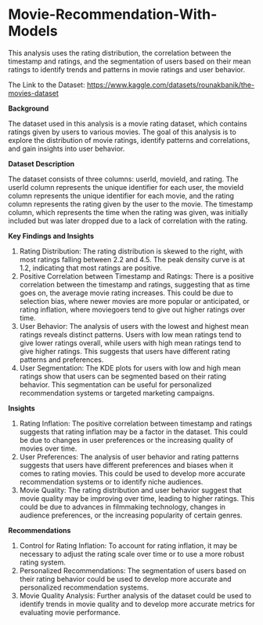 # Movie-Recommendation-With-Models
This analysis uses the rating distribution, the correlation between the timestamp and ratings, and the segmentation of users based on their mean ratings to identify trends and patterns in movie ratings and user behavior.

The Link to the Dataset: https://www.kaggle.com/datasets/rounakbanik/the-movies-dataset

**Background**

The dataset used in this analysis is a movie rating dataset, which contains ratings given by users to various movies. The goal of this analysis is to explore the distribution of movie ratings, identify patterns and correlations, and gain insights into user behavior.

**Dataset Description**

The dataset consists of three columns: userId, movieId, and rating. The userId column represents the unique identifier for each user, the movieId column represents the unique identifier for each movie, and the rating column represents the rating given by the user to the movie. The timestamp column, which represents the time when the rating was given, was initially included but was later dropped due to a lack of correlation with the rating.

**Key Findings and Insights**

1. Rating Distribution: The rating distribution is skewed to the right, with most ratings falling between 2.2 and 4.5. The peak density curve is at 1.2, indicating that most ratings are positive.
2. Positive Correlation between Timestamp and Ratings: There is a positive correlation between the timestamp and ratings, suggesting that as time goes on, the average movie rating increases. This could be due to selection bias, where newer movies are more popular or anticipated, or rating inflation, where moviegoers tend to give out higher ratings over time.
3. User Behavior: The analysis of users with the lowest and highest mean ratings reveals distinct patterns. Users with low mean ratings tend to give lower ratings overall, while users with high mean ratings tend to give higher ratings. This suggests that users have different rating patterns and preferences.
4. User Segmentation: The KDE plots for users with low and high mean ratings show that users can be segmented based on their rating behavior. This segmentation can be useful for personalized recommendation systems or targeted marketing campaigns.
   
**Insights**

1. Rating Inflation: The positive correlation between timestamp and ratings suggests that rating inflation may be a factor in the dataset. This could be due to changes in user preferences or the increasing quality of movies over time.
2. User Preferences: The analysis of user behavior and rating patterns suggests that users have different preferences and biases when it comes to rating movies. This could be used to develop more accurate recommendation systems or to identify niche audiences.
3. Movie Quality: The rating distribution and user behavior suggest that movie quality may be improving over time, leading to higher ratings. This could be due to advances in filmmaking technology, changes in audience preferences, or the increasing popularity of certain genres.

**Recommendations**

1. Control for Rating Inflation: To account for rating inflation, it may be necessary to adjust the rating scale over time or to use a more robust rating system.
2. Personalized Recommendations: The segmentation of users based on their rating behavior could be used to develop more accurate and personalized recommendation systems.
3. Movie Quality Analysis: Further analysis of the dataset could be used to identify trends in movie quality and to develop more accurate metrics for evaluating movie performance.
